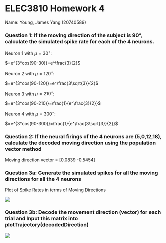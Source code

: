 # ELEC3810 Homework 4
Name: Young, James Yang (20740589)

### Question 1: If the moving direction of the subject is 90°, calculate the simulated spike rate for each of the 4 neurons.

Neuron 1 with $\mu=30^{\circ}$: 

$=e^{3*cos(90-30)}=e^\frac{3}{2}$

Neuron 2 with $\mu=120^{\circ}$:

$=e^{3*cos(90-120)}=e^\frac{3\sqrt{3}}{2}$

Neuron 3 with $\mu=210^{\circ}$:

$=e^{3*cos(90-210)}=\frac{1}{e^\frac{3}{2}}$

Neuron 4 with $\mu=300^{\circ}$:

$=e^{3*cos(90-300)}=\frac{1}{e^\frac{3\sqrt{3}}{2}}$


### Question 2: If the neural firings of the 4 neurons are (5,0,12,18), calculate the decoded moving direction using the population vector method

Moving direction vector = [0.0839 -0.5454]

### Question 3a: Generate the simulated spikes for all the moving directions for all the 4 neurons

Plot of Spike Rates in terms of Moving Directions

![](./q3a.png)


### Question 3b: Decode the movement direction (vector) for each trial and Input this matrix into plotTrajectory(decodedDirection)

![](./q3b.png)